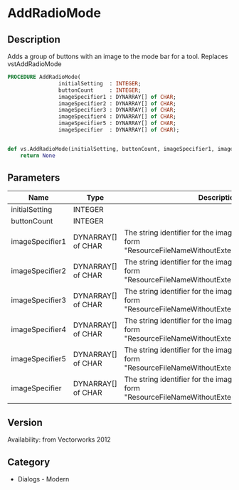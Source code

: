 # AddRadioMode

## Description
Adds a group of buttons with an image to the mode bar for a tool. Replaces vstAddRadioMode

```pascal
PROCEDURE AddRadioMode(
				initialSetting  : INTEGER;
				buttonCount     : INTEGER;
				imageSpecifier1 : DYNARRAY[] of CHAR;
				imageSpecifier2 : DYNARRAY[] of CHAR;
				imageSpecifier3 : DYNARRAY[] of CHAR;
				imageSpecifier4 : DYNARRAY[] of CHAR;
				imageSpecifier5 : DYNARRAY[] of CHAR;
				imageSpecifier  : DYNARRAY[] of CHAR);
```

```python

def vs.AddRadioMode(initialSetting, buttonCount, imageSpecifier1, imageSpecifier2, imageSpecifier3, imageSpecifier4, imageSpecifier5, imageSpecifier):
    return None
```

## Parameters
|Name|Type|Description|
|---|---|---|
|initialSetting|INTEGER||
|buttonCount|INTEGER||
|imageSpecifier1|DYNARRAY[] of CHAR|The string identifier for the image. It should be of the form &quot;ResourceFileNameWithoutExtension/PathOfImageFile&quot;.|
|imageSpecifier2|DYNARRAY[] of CHAR|The string identifier for the image. It should be of the form &quot;ResourceFileNameWithoutExtension/PathOfImageFile&quot;.|
|imageSpecifier3|DYNARRAY[] of CHAR|The string identifier for the image. It should be of the form &quot;ResourceFileNameWithoutExtension/PathOfImageFile&quot;.|
|imageSpecifier4|DYNARRAY[] of CHAR|The string identifier for the image. It should be of the form &quot;ResourceFileNameWithoutExtension/PathOfImageFile&quot;.|
|imageSpecifier5|DYNARRAY[] of CHAR|The string identifier for the image. It should be of the form &quot;ResourceFileNameWithoutExtension/PathOfImageFile&quot;.|
|imageSpecifier|DYNARRAY[] of CHAR|The string identifier for the image. It should be of the form &quot;ResourceFileNameWithoutExtension/PathOfImageFile&quot;.|

## Version
Availability: from Vectorworks 2012
## Category
* Dialogs - Modern

